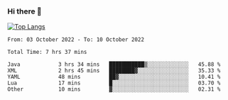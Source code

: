 ### Hi there 👋

[![Top Langs](https://github-readme-stats.vercel.app/api/top-langs/?username=OrionZiK&layout=compact)](https://github.com/OrionZiK/github-readme-stats)

<!--START_SECTION:waka-->

```text
From: 03 October 2022 - To: 10 October 2022

Total Time: 7 hrs 37 mins

Java            3 hrs 34 mins   ███████████▒░░░░░░░░░░░░░   45.88 %
XML             2 hrs 45 mins   ████████▓░░░░░░░░░░░░░░░░   35.33 %
YAML            48 mins         ██▓░░░░░░░░░░░░░░░░░░░░░░   10.41 %
Lua             17 mins         █░░░░░░░░░░░░░░░░░░░░░░░░   03.70 %
Other           10 mins         ▓░░░░░░░░░░░░░░░░░░░░░░░░   02.31 %
```

<!--END_SECTION:waka-->

